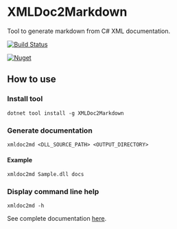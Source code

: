 # XMLDoc2Markdown

Tool to generate markdown from C# XML documentation.

[![Build Status](https://dev.azure.com/charlesdevandiere/charlesdevandiere/_apis/build/status/charlesdevandiere.xmldoc2md?branchName=master)](https://dev.azure.com/charlesdevandiere/charlesdevandiere/_build/latest?definitionId=2&branchName=master)

[![Nuget](https://img.shields.io/nuget/v/XMLDoc2Markdown.svg?color=blue&logo=nuget)](https://www.nuget.org/packages/XMLDoc2Markdown)

## How to use

### Install tool

```shell
dotnet tool install -g XMLDoc2Markdown
```

### Generate documentation

```shell
xmldoc2md <DLL_SOURCE_PATH> <OUTPUT_DIRECTORY>
```

#### Example

```shell
xmldoc2md Sample.dll docs
```

### Display command line help

```shell
xmldoc2md -h
```

See complete documentation [here](https://charlesdevandiere.github.io/xmldoc2md/).
